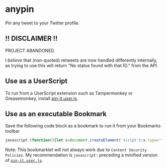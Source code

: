 # anypin
Pin any tweet to your Twitter profile.

## !! DISCLAIMER !!
PROJECT ABANDONED.

I *believe* that \(non-quoted\) retweets are now handled differently internally, as trying to use this will return "No status found with that ID." from the API.

## Use as a UserScript
To run from a UserScript extension such as Tampermonkey or Greasemonkey, install [pin-it.user.js](pin-it.user.js).

## Use as an executable Bookmark
Save the following code block as a bookmark to run it from your Bookmarks toolbar
```javascript
javascript:(function(){let s=document.createElement('script');s.type='text/javascript';s.src='https://winnpixie.github.io/pin-it/pin-it.user.js';document.head.appendChild(s);})();
```
Note: This bookmarklet will not always work due to `Content Security Policies`. My recommendation is `javascript:` preceding a minified version of [`pin-it.user.js`](pin-it.user.js).